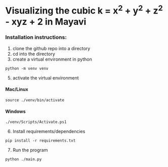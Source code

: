 # Visualizing the cubic k = x<sup>2</sup> + y<sup>2</sup> + z<sup>2</sup> - xyz + 2 in Mayavi

### Installation instructions:

1. clone the github repo into a directory
2. cd into the directory
3. create a virtual environment in python
```
python -m venv venv
```
5. activate the virtual environment
#### Mac/Linux
```
source ./venv/bin/activate
```
#### Windows
```
./venv/Scripts/Activate.ps1
```
6. Install requirements/dependencies
```
pip install -r requirements.txt
```
7. Run the program
```
python ./main.py
```
